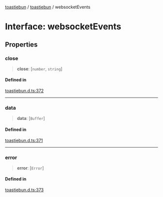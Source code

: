 [toastiebun](../wiki/globals) / [toastiebun](../wiki/Namespace.toastiebun) / websocketEvents

# Interface: websocketEvents

## Properties

### close

> **close**: [`number`, `string`]

#### Defined in

[toastiebun.d.ts:372](https://github.com/IsCoffeeTho/toastiebun/blob/68db60f7ee85daa2fa2dfd3ba3c6e7fae88c338b/src/toastiebun.d.ts#L372)

***

### data

> **data**: [`Buffer`]

#### Defined in

[toastiebun.d.ts:371](https://github.com/IsCoffeeTho/toastiebun/blob/68db60f7ee85daa2fa2dfd3ba3c6e7fae88c338b/src/toastiebun.d.ts#L371)

***

### error

> **error**: [`Error`]

#### Defined in

[toastiebun.d.ts:373](https://github.com/IsCoffeeTho/toastiebun/blob/68db60f7ee85daa2fa2dfd3ba3c6e7fae88c338b/src/toastiebun.d.ts#L373)

